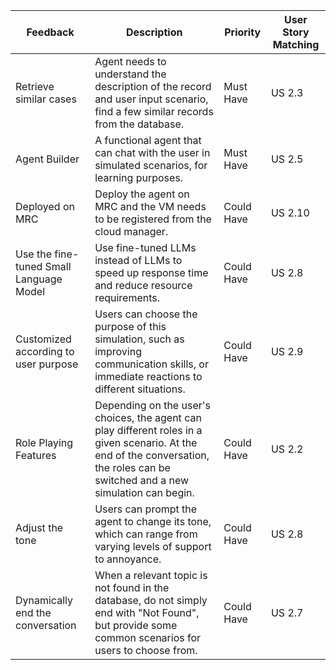 | Feedback | Description | Priority | User Story Matching |
| ------------------------ | ------------------------ | ------------------------ | ------------------------ |
| Retrieve similar cases | Agent needs to understand the description of the record and user input scenario, find a few similar records from the database. | Must Have | US 2.3 |
| Agent Builder | A functional agent that can chat with the user in simulated scenarios, for learning purposes. | Must Have | US 2.5 |
| Deployed on MRC | Deploy the agent on MRC and the VM needs to be registered from the cloud manager. | Could Have | US 2.10 |
| Use the fine-tuned Small Language Model | Use fine-tuned LLMs instead of LLMs to speed up response time and reduce resource requirements. | Could Have | US 2.8 |
| Customized according to user purpose | Users can choose the purpose of this simulation, such as improving communication skills, or immediate reactions to different situations. | Could Have | US 2.9 |
| Role Playing Features | Depending on the user's choices, the agent can play different roles in a given scenario. At the end of the conversation, the roles can be switched and a new simulation can begin. | Could Have | US 2.2 |
| Adjust the tone | Users can prompt the agent to change its tone, which can range from varying levels of support to annoyance. | Could Have | US 2.8 |
| Dynamically end the conversation | When a relevant topic is not found in the database, do not simply end with "Not Found", but provide some common scenarios for users to choose from. | Could Have | US 2.7 |